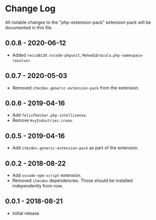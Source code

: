 # Change Log
All notable changes to the "php-extension-pack" extension pack will be documented in this file.

## 0.0.8 - 2020-06-12

- Added `recca0120.vscode-phpunit`, `MehediDracula.php-namespace-resolver`.
  
## 0.0.7 - 2020-05-03

- Removed `itmcdev.generic-extension-pack` from the extension.

## 0.0.6 - 2019-04-16

- Add `felixfbecker.php-intellisense`.
- Remove `HvyIndustries.crane`.

## 0.0.5 - 2019-04-16

- Add `itmcdev.generic-extension-pack` as part of the extension.

## 0.0.2 - 2018-08-22

- Add `vscode-npm-script` extension.
- Removed `itmcdev` dependencies. Those should be installed independently from now.

## 0.0.1 - 2018-08-21
- Initial release
